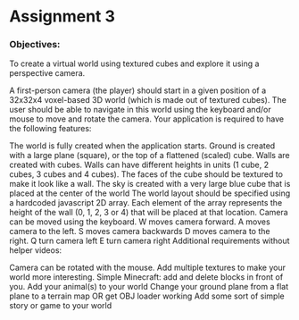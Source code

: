 # Assignment 3

### Objectives: 
To create a virtual world using textured cubes and explore it using a perspective camera.  



A first-person camera (the player) should start in a given position of a 32x32x4 voxel-based 3D world (which is made out of textured cubes). The user should be able to navigate in this world using the keyboard and/or mouse to move and rotate the camera. Your application is required to have the following features:

The world is fully created when the application starts.
Ground is created with a large plane (square), or the top of a flattened (scaled)  cube.
Walls are created with cubes.
Walls can have different heights in units (1 cube, 2 cubes, 3 cubes and 4 cubes).
The faces of the cube should be textured to make it look like a wall.
The sky is created with a very large blue  cube that is placed at the center of the world 
The world layout should be specified using a hardcoded javascript 2D array.
Each element of the array represents the height of the wall (0, 1, 2, 3 or 4) that will be placed at that location.
Camera can be moved using the keyboard.
W moves camera forward.
A moves camera to the left.
S moves camera backwards
D moves camera to the right.
Q turn camera left
E turn camera right
Additional requirements without helper videos:

Camera can be rotated with the mouse. 
Add multiple textures to make your world more interesting.
Simple Minecraft: add and delete blocks in front of you. 
Add your animal(s) to your world
Change your ground plane from a flat plane to a terrain map OR get OBJ loader working
Add some sort of simple story or game to your world